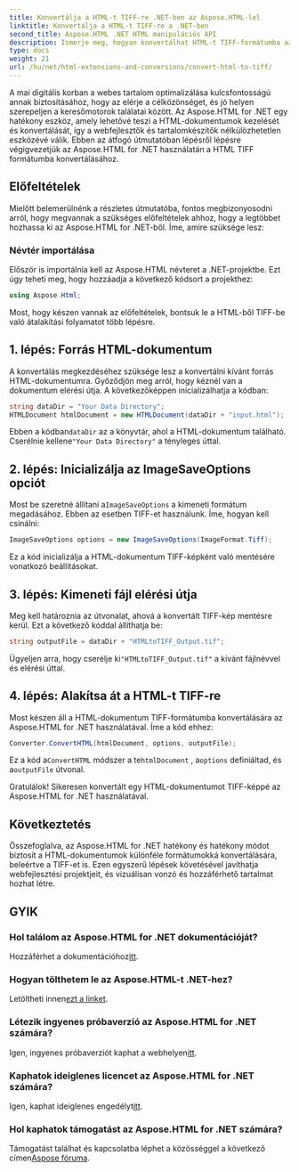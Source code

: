 ```yaml
---
title: Konvertálja a HTML-t TIFF-re .NET-ben az Aspose.HTML-lel
linktitle: Konvertálja a HTML-t TIFF-re a .NET-ben
second_title: Aspose.HTML .NET HTML manipulációs API
description: Ismerje meg, hogyan konvertálhat HTML-t TIFF-formátumba az Aspose.HTML for .NET segítségével. Kövesse lépésenkénti útmutatónkat a hatékony webtartalom-optimalizáláshoz.
type: docs
weight: 21
url: /hu/net/html-extensions-and-conversions/convert-html-to-tiff/
---
```


A mai digitális korban a webes tartalom optimalizálása kulcsfontosságú annak biztosításához, hogy az elérje a célközönséget, és jó helyen szerepeljen a keresőmotorok találatai között. Az Aspose.HTML for .NET egy hatékony eszköz, amely lehetővé teszi a HTML-dokumentumok kezelését és konvertálását, így a webfejlesztők és tartalomkészítők nélkülözhetetlen eszközévé válik. Ebben az átfogó útmutatóban lépésről lépésre végigvezetjük az Aspose.HTML for .NET használatán a HTML TIFF formátumba konvertálásához.

## Előfeltételek

Mielőtt belemerülnénk a részletes útmutatóba, fontos megbizonyosodni arról, hogy megvannak a szükséges előfeltételek ahhoz, hogy a legtöbbet hozhassa ki az Aspose.HTML for .NET-ből. Íme, amire szüksége lesz:

### Névtér importálása

Először is importálnia kell az Aspose.HTML névteret a .NET-projektbe. Ezt úgy teheti meg, hogy hozzáadja a következő kódsort a projekthez:

```csharp
using Aspose.Html;
```

Most, hogy készen vannak az előfeltételek, bontsuk le a HTML-ből TIFF-be való átalakítási folyamatot több lépésre.

## 1. lépés: Forrás HTML-dokumentum

A konvertálás megkezdéséhez szüksége lesz a konvertálni kívánt forrás HTML-dokumentumra. Győződjön meg arról, hogy kéznél van a dokumentum elérési útja. A következőképpen inicializálhatja a kódban:

```csharp
string dataDir = "Your Data Directory";
HTMLDocument htmlDocument = new HTMLDocument(dataDir + "input.html");
```

 Ebben a kódban`dataDir` az a könyvtár, ahol a HTML-dokumentum található. Cserélnie kellene`"Your Data Directory"` a tényleges úttal.

## 2. lépés: Inicializálja az ImageSaveOptions opciót

 Most be szeretné állítani a`ImageSaveOptions` a kimeneti formátum megadásához. Ebben az esetben TIFF-et használunk. Íme, hogyan kell csinálni:

```csharp
ImageSaveOptions options = new ImageSaveOptions(ImageFormat.Tiff);
```

Ez a kód inicializálja a HTML-dokumentum TIFF-képként való mentésére vonatkozó beállításokat.

## 3. lépés: Kimeneti fájl elérési útja

Meg kell határoznia az útvonalat, ahová a konvertált TIFF-kép mentésre kerül. Ezt a következő kóddal állíthatja be:

```csharp
string outputFile = dataDir + "HTMLtoTIFF_Output.tif";
```

 Ügyeljen arra, hogy cserélje ki`"HTMLtoTIFF_Output.tif"` a kívánt fájlnévvel és elérési úttal.

## 4. lépés: Alakítsa át a HTML-t TIFF-re

Most készen áll a HTML-dokumentum TIFF-formátumba konvertálására az Aspose.HTML for .NET használatával. Íme a kód ehhez:

```csharp
Converter.ConvertHTML(htmlDocument, options, outputFile);
```

 Ez a kód a`ConvertHTML` módszer a te`htmlDocument` , a`options` definiáltad, és a`outputFile` útvonal.

Gratulálok! Sikeresen konvertált egy HTML-dokumentumot TIFF-képpé az Aspose.HTML for .NET használatával.

## Következtetés

Összefoglalva, az Aspose.HTML for .NET hatékony és hatékony módot biztosít a HTML-dokumentumok különféle formátumokká konvertálására, beleértve a TIFF-et is. Ezen egyszerű lépések követésével javíthatja webfejlesztési projektjeit, és vizuálisan vonzó és hozzáférhető tartalmat hozhat létre.

## GYIK

### Hol találom az Aspose.HTML for .NET dokumentációját?
 Hozzáférhet a dokumentációhoz[itt](https://reference.aspose.com/html/net/).

### Hogyan tölthetem le az Aspose.HTML-t .NET-hez?
 Letöltheti innen[ezt a linket](https://releases.aspose.com/html/net/).

### Létezik ingyenes próbaverzió az Aspose.HTML for .NET számára?
 Igen, ingyenes próbaverziót kaphat a webhelyen[itt](https://releases.aspose.com/).

### Kaphatok ideiglenes licencet az Aspose.HTML for .NET számára?
Igen, kaphat ideiglenes engedélyt[itt](https://purchase.aspose.com/temporary-license/).

### Hol kaphatok támogatást az Aspose.HTML for .NET számára?
 Támogatást találhat és kapcsolatba léphet a közösséggel a következő címen[Aspose fóruma](https://forum.aspose.com/).